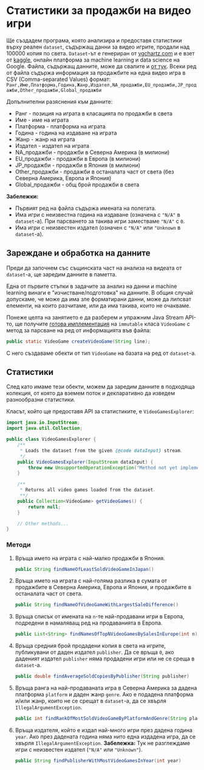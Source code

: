 # Статистики за продажби на видео игри

Ще създадем програма, която анализира и предоставя статистики върху реален
`dataset`, съдържащ данни за видео игрите, продали над 100000 копия по света.
`Dataset`-ът е генериран от [vgchartz.com](https://www.vgchartz.com) и е взет от
[kaggle](https://www.kaggle.com/gregorut/videogamesales/data), онлайн платформа
за machine learning и data science на Google. Файла, съдържащ данните, може да
свалите и [от тук](vgsales.csv). Всеки ред от файла съдържа информация за
продажбите на една видео игра в CSV (Comma-separated Values) формат:
`Ранг,Име,Платформа,Година,Жанр,Издател,NA_продажби,EU_продажби,JP_продажби,Other_продажби,Global_продажби`

Допълнителни разяснения към данните:
* Ранг - позиция на играта в класацията по продажби в света
* Име - име на играта
* Платформа - платформа на играта
* Година - година на издаване на играта
* Жанр - жанр на играта
* Издател - издател на играта
* NA_продажби - продажби в Северна Америка (в милиони)
* EU_продажби - продажби в Европа (в милиони)
* JP_продажби - продажби в Япония (в милиони)
* Other_продажби - продажби в останалата част от света (без Северна Америка,
Европа и Япония)
* Global_продажби - общ брой продажби в света

**Забележки:**
* Първият ред на файла съдържа имената на полетата.
* Има игри с неизвестна година на издаване (означена с `"N/A"` в `dataset`-а).
При парсването за такива игри заместваме `"N/A"` с `0`.
* Има игри с неизвестен издател (означен с `"N/A"` или `"Unknown` в
`dataset`-а).

## Зареждане и обработка на данните

Преди да започнем със същинската част на анализа на видеата от `dataset`-a, ще
заредим данните в паметта.

Една от първите стъпки в задачите за анализ на данни и machine learning винаги е
"изчистване/подготовка" на данните. В общия случай допускаме, че може да има зле
форматирани данни, може да липсват елементи, на които разчитаме, или да има
такива, които не очакваме.

Понеже целта на занятието е да разберем и упражним Java Stream API-то, ще
получите [готова имплементация](src/org/elsys/duzunov/VideoGame.java) на
`immutable` класа `VideoGame` с метод за парсване на ред от информацията
във файла:
```java
public static VideoGame createVideoGame(String line);
```

С него създаваме обекти от тип `VideoGame` на базата на ред от `dataset`-a.

## Статистики

След като имаме тези обекти, можем да заредим данните в подходяща колекция, от
която да вземем поток и декларативно да изведем разнообразни статистики.

Класът, който ще предоставя API за статистиките, е `VideoGamesExplorer`:

```java
import java.io.InputStream;
import java.util.Collection;

public class VideoGamesExplorer {
    /**
     * Loads the dataset from the given {@code dataInput} stream.
     */
    public VideoGamesExplorer(InputStream dataInput) {
        throw new UnsupportedOperationException("Method not yet implemented");
    }

    /**
     * Returns all video games loaded from the dataset.
     **/
    public Collection<VideoGame> getVideoGames() {
        return null;
    }

    // Other methods...
}
```

### Методи

1. Връща името на играта с най-малко продажби в Япония.

   ```java
   public String findNameOfLeastSoldVideoGameInJapan()
   ```

2. Връща името на играта с най-голяма разлика в сумата от продажбите в Северна
Америка, Европа и Япония, и продажбите в останалата част от света.

   ```java
   public String findNameOfVideoGameWithLargestSaleDifference()
   ```

3. Връща списък от имената на `n`-те най-продавани игри в Европа, подредени в
намаляващ ред на продаванията в Европа.

   ```java
   public List<String> findNamesOfTopNVideoGamesBySalesInEurope(int n)
   ```

4. Връща средния брой продадени копия в света на игрите, публикувани от даден
издател `publisher`. Да се връща `0`, ако даденият издател `publisher` няма
продадени игри или не се среща в `dataset`-a.

   ```java
   public double findAverageSoldCopiesByPublisher(String publisher)
   ```

5. Връща ранга на най-продаваната игра в Северна Америка за дадена платформа
`platform` и даден жанр `genre`. Ако е подадена платформа и/или жанр, които не
се срещат в `dataset`-a, да се хвърля `IllegalArgumentException`.

   ```java
   public int findRankOfMostSoldVideoGameByPlatformAndGenre(String platform, String genre)
   ```

6. Връща издателя, който е издал най-много игри през дадена година `year`. Ако
през дадената година няма нито една издадена игра, да се хвърля
`IllegalArgumentException`. **Забележка:** Тук не разглеждаме игри с неизвестен
издател (`"N/A"` или `"Unknown"`).

   ```java
   public String findPublisherWithMostVideoGamesInYear(int year)
   ```
